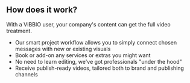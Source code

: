 ## How does it work?

With a VIBBIO user, your company's content can get the full video treatment.

+ Our smart project workflow allows you to simply connect chosen messages with new or existing visuals
+ Book or add-on any services or extras you might want
+ No need to learn editing, we've got professionals "under the hood"
+ Receive publish-ready videos, tailored both to brand and publishing channels